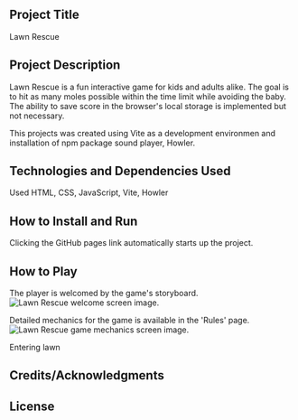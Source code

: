 ## Project Title

Lawn Rescue

## Project Description

Lawn Rescue is a fun interactive game for kids and adults alike. The goal is to hit as many moles possible within the time limit while avoiding the baby. The ability to save score in the browser's local storage is implemented but not necessary.

This projects was created using Vite as a development environmen and installation of npm package sound player, Howler.

## Technologies and Dependencies Used

Used HTML, CSS, JavaScript, Vite, Howler

## How to Install and Run

Clicking the GitHub pages link automatically starts up the project.

## How to Play

The player is welcomed by the game's storyboard.
![Lawn Rescue welcome screen image](https://lynmichaels.github.io/lawn-rescue/assets/welcome-screen.png).

Detailed mechanics for the game is available in the 'Rules' page.
![Lawn Rescue game mechanics screen image](https://lynmichaels.github.io/lawn-rescue/assets/game-rules.png).

Entering lawn

<!-- The user is welcomed by a dashboard showing the number of saved and completed recipes.
![Recipe manager dashboard image](./assets/dashboard.png)

The user can visit the "My Recipes' link to view all incomplete recipes saved in the browser's local storage if there's any.
![full recipe image](./assets/fullrecipe.png)
Once a recipe is marked completed, it moves to the 'Completed Recipes' link.
The user can also browse recipes by clicking 'All Recipes' or doscover more by using the search field.
![recipe cards image](./assets/allrecipes.png) -->

## Credits/Acknowledgments

<!-- Iconixar for the chef icon.
Unsplash for background images.
TheMealDB.com for free recipe API and database -->

## License

<!-- IT-Utvikler AMO/Kodehode -->
